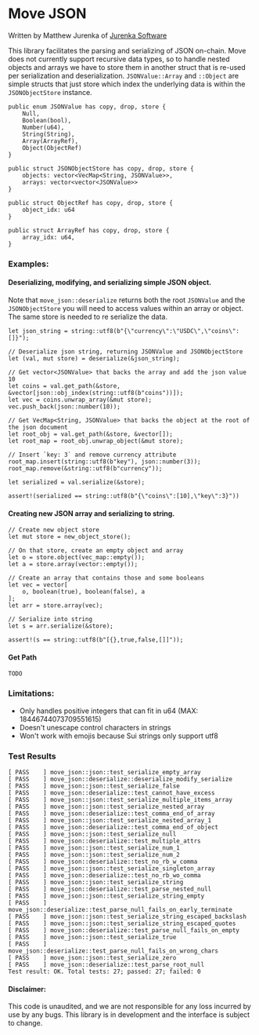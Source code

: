 # Move JSON
Written by Matthew Jurenka of [Jurenka Software](https://jurenka.software/)

This library facilitates the parsing and serializing of JSON on-chain. Move does not currently support recursive data types, so to handle nested objects and arrays we have to store them in another struct that is re-used per serialization and deserialization. `JSONValue::Array` and `::Object` are simple structs that just store which index the underlying data is within the `JSONObjectStore` instance.

```
public enum JSONValue has copy, drop, store {
    Null,
    Boolean(bool),
    Number(u64),
    String(String),
    Array(ArrayRef),
    Object(ObjectRef)
}

public struct JSONObjectStore has copy, drop, store {
    objects: vector<VecMap<String, JSONValue>>,
    arrays: vector<vector<JSONValue>>
}

public struct ObjectRef has copy, drop, store {
    object_idx: u64
}

public struct ArrayRef has copy, drop, store {
    array_idx: u64,
}
```

### Examples:

#### Deserializing, modifying, and serializing simple JSON object.
Note that `move_json::deserialize` returns both the root `JSONValue` and the `JSONObjectStore` you will need to access values within an array or object. The same store is needed to re serialize the data.

```
let json_string = string::utf8(b"{\"currency\":\"USDC\",\"coins\":[]}");

// Deserialize json string, returning JSONValue and JSONObjectStore
let (val, mut store) = deserialize(&json_string);

// Get vector<JSONValue> that backs the array and add the json value 10
let coins = val.get_path(&store, &vector[json::obj_index(string::utf8(b"coins"))]);
let vec = coins.unwrap_array(&mut store);
vec.push_back(json::number(10));

// Get VecMap<String, JSONValue> that backs the object at the root of the json document
let root_obj = val.get_path(&store, &vector[]);
let root_map = root_obj.unwrap_object(&mut store);

// Insert `key: 3` and remove currency attribute
root_map.insert(string::utf8(b"key"), json::number(3));
root_map.remove(&string::utf8(b"currency"));

let serialized = val.serialize(&store);

assert!(serialized == string::utf8(b"{\"coins\":[10],\"key\":3}"))
```

#### Creating new JSON array and serializing to string.

```
// Create new object store
let mut store = new_object_store();

// On that store, create an empty object and array
let o = store.object(vec_map::empty());
let a = store.array(vector::empty());

// Create an array that contains those and some booleans
let vec = vector[
    o, boolean(true), boolean(false), a
];
let arr = store.array(vec);

// Serialize into string
let s = arr.serialize(&store);

assert!(s == string::utf8(b"[{},true,false,[]]"));
```

#### Get Path

```
TODO
```

### Limitations:

- Only handles positive integers that can fit in u64 (MAX: 18446744073709551615)
- Doesn't unescape control characters in strings
- Won't work with emojis because Sui strings only support utf8

### Test Results

```
[ PASS    ] move_json::json::test_serialize_empty_array
[ PASS    ] move_json::deserialize::deserialize_modify_serialize
[ PASS    ] move_json::json::test_serialize_false
[ PASS    ] move_json::deserialize::test_cannot_have_excess
[ PASS    ] move_json::json::test_serialize_multiple_items_array
[ PASS    ] move_json::json::test_serialize_nested_array
[ PASS    ] move_json::deserialize::test_comma_end_of_array
[ PASS    ] move_json::json::test_serialize_nested_array_1
[ PASS    ] move_json::deserialize::test_comma_end_of_object
[ PASS    ] move_json::json::test_serialize_null
[ PASS    ] move_json::deserialize::test_multiple_attrs
[ PASS    ] move_json::json::test_serialize_num_1
[ PASS    ] move_json::json::test_serialize_num_2
[ PASS    ] move_json::deserialize::test_no_rb_w_comma
[ PASS    ] move_json::json::test_serialize_singleton_array
[ PASS    ] move_json::deserialize::test_no_rb_wo_comma
[ PASS    ] move_json::json::test_serialize_string
[ PASS    ] move_json::deserialize::test_parse_nested_null
[ PASS    ] move_json::json::test_serialize_string_empty
[ PASS    ] move_json::deserialize::test_parse_null_fails_on_early_terminate
[ PASS    ] move_json::json::test_serialize_string_escaped_backslash
[ PASS    ] move_json::json::test_serialize_string_escaped_quotes
[ PASS    ] move_json::deserialize::test_parse_null_fails_on_empty
[ PASS    ] move_json::json::test_serialize_true
[ PASS    ] move_json::deserialize::test_parse_null_fails_on_wrong_chars
[ PASS    ] move_json::json::test_serialize_zero
[ PASS    ] move_json::deserialize::test_parse_root_null
Test result: OK. Total tests: 27; passed: 27; failed: 0
```

#### Disclaimer:

This code is unaudited, and we are not responsible for any loss incurred by use by any bugs. This library is in development and the interface is subject to change.